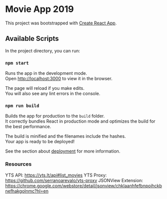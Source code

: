 # Movie App 2019
This project was bootstrapped with [Create React App](https://github.com/facebook/create-react-app).

## Available Scripts

In the project directory, you can run:

### `npm start`

Runs the app in the development mode.<br />
Open [http://localhost:3000](http://localhost:3000) to view it in the browser.

The page will reload if you make edits.<br />
You will also see any lint errors in the console.

### `npm run build`

Builds the app for production to the `build` folder.<br />
It correctly bundles React in production mode and optimizes the build for the best performance.

The build is minified and the filenames include the hashes.<br />
Your app is ready to be deployed!

See the section about [deployment](https://facebook.github.io/create-react-app/docs/deployment) for more information.

### Resources
YTS API: https://yts.lt/api#list_movies
YTS Proxy: https://github.com/serranoarevalo/yts-proxy
JSONView Extension: https://chrome.google.com/webstore/detail/jsonview/chklaanhfefbnpoihckbnefhakgolnmc?hl=en